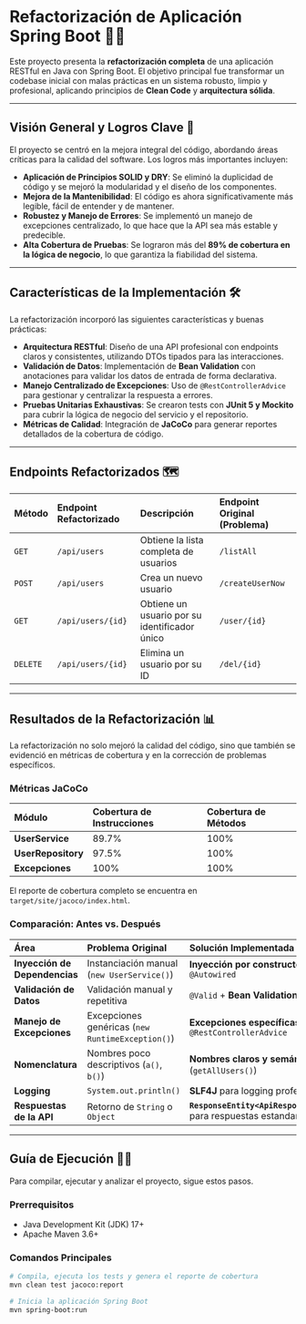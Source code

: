 # **Refactorización de Aplicación Spring Boot** 🧑‍💻

Este proyecto presenta la **refactorización completa** de una aplicación RESTful en Java con Spring Boot. El objetivo principal fue transformar un codebase inicial con malas prácticas en un sistema robusto, limpio y profesional, aplicando principios de **Clean Code** y **arquitectura sólida**.

---

## **Visión General y Logros Clave** 🎯

El proyecto se centró en la mejora integral del código, abordando áreas críticas para la calidad del software. Los logros más importantes incluyen:

* **Aplicación de Principios SOLID y DRY**: Se eliminó la duplicidad de código y se mejoró la modularidad y el diseño de los componentes.
* **Mejora de la Mantenibilidad**: El código es ahora significativamente más legible, fácil de entender y de mantener.
* **Robustez y Manejo de Errores**: Se implementó un manejo de excepciones centralizado, lo que hace que la API sea más estable y predecible.
* **Alta Cobertura de Pruebas**: Se lograron más del **89% de cobertura en la lógica de negocio**, lo que garantiza la fiabilidad del sistema.

---

## **Características de la Implementación** 🛠️

La refactorización incorporó las siguientes características y buenas prácticas:

* **Arquitectura RESTful**: Diseño de una API profesional con endpoints claros y consistentes, utilizando DTOs tipados para las interacciones.
* **Validación de Datos**: Implementación de **Bean Validation** con anotaciones para validar los datos de entrada de forma declarativa.
* **Manejo Centralizado de Excepciones**: Uso de `@RestControllerAdvice` para gestionar y centralizar la respuesta a errores.
* **Pruebas Unitarias Exhaustivas**: Se crearon tests con **JUnit 5 y Mockito** para cubrir la lógica de negocio del servicio y el repositorio.
* **Métricas de Calidad**: Integración de **JaCoCo** para generar reportes detallados de la cobertura de código.

---

## **Endpoints Refactorizados** 🗺️

| Método | Endpoint Refactorizado | Descripción | Endpoint Original (Problema) |
|:-------|:-----------------------|:-------------------------------------------------|:-----------------------------------|
| `GET` | `/api/users` | Obtiene la lista completa de usuarios | `/listAll` |
| `POST` | `/api/users` | Crea un nuevo usuario | `/createUserNow` |
| `GET` | `/api/users/{id}`| Obtiene un usuario por su identificador único | `/user/{id}` |
| `DELETE`| `/api/users/{id}`| Elimina un usuario por su ID | `/del/{id}` |

---

## **Resultados de la Refactorización** 📊

La refactorización no solo mejoró la calidad del código, sino que también se evidenció en métricas de cobertura y en la corrección de problemas específicos.

### **Métricas JaCoCo**

| Módulo | Cobertura de Instrucciones | Cobertura de Métodos |
|:---|:---|:---|
| **UserService** | 89.7% | 100% |
| **UserRepository**| 97.5% | 100% |
| **Excepciones** | 100% | 100% |

El reporte de cobertura completo se encuentra en `target/site/jacoco/index.html`.

### **Comparación: Antes vs. Después**

| Área | Problema Original | Solución Implementada |
|:---|:---|:---|
| **Inyección de Dependencias**| Instanciación manual (`new UserService()`) | **Inyección por constructor** con `@Autowired` |
| **Validación de Datos**| Validación manual y repetitiva | `@Valid` + **Bean Validation** |
| **Manejo de Excepciones**| Excepciones genéricas (`new RuntimeException()`) | **Excepciones específicas** + `@RestControllerAdvice` |
| **Nomenclatura** | Nombres poco descriptivos (`a()`, `b()`) | **Nombres claros y semánticos** (`getAllUsers()`) |
| **Logging**| `System.out.println()` | **SLF4J** para logging profesional |
| **Respuestas de la API** | Retorno de `String` o `Object` | **`ResponseEntity<ApiResponse<T>>`** para respuestas estandarizadas |

---

## **Guía de Ejecución** 🏃‍♂️

Para compilar, ejecutar y analizar el proyecto, sigue estos pasos.

### **Prerrequisitos**

* Java Development Kit (JDK) 17+
* Apache Maven 3.6+

### **Comandos Principales**

```bash
# Compila, ejecuta los tests y genera el reporte de cobertura
mvn clean test jacoco:report

# Inicia la aplicación Spring Boot
mvn spring-boot:run
